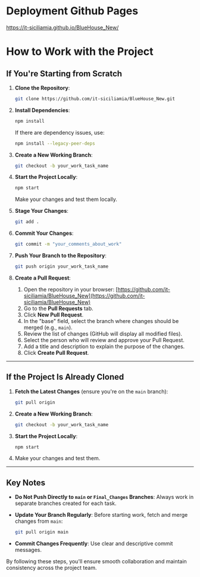 # Deployment Github Pages

https://it-siciliamia.github.io/BlueHouse_New/

# How to Work with the Project

## If You're Starting from Scratch

1. **Clone the Repository**:

   ```bash
   git clone https://github.com/it-siciliamia/BlueHouse_New.git
   ```

2. **Install Dependencies**:

   ```bash
   npm install
   ```

   If there are dependency issues, use:

   ```bash
   npm install --legacy-peer-deps
   ```

3. **Create a New Working Branch**:

   ```bash
   git checkout -b your_work_task_name
   ```

4. **Start the Project Locally**:

   ```bash
   npm start
   ```

   Make your changes and test them locally.

5. **Stage Your Changes**:

   ```bash
   git add .
   ```

6. **Commit Your Changes**:

   ```bash
   git commit -m "your_comments_about_work"
   ```

7. **Push Your Branch to the Repository**:

   ```bash
   git push origin your_work_task_name
   ```

8. **Create a Pull Request**:
   1. Open the repository in your browser:
      [https://github.com/it-siciliamia/BlueHouse_New](https://github.com/it-siciliamia/BlueHouse_New)
   2. Go to the **Pull Requests** tab.
   3. Click **New Pull Request**.
   4. In the "base" field, select the branch where changes should be merged (e.g., `main`).
   5. Review the list of changes (GitHub will display all modified files).
   6. Select the person who will review and approve your Pull Request.
   7. Add a title and description to explain the purpose of the changes.
   8. Click **Create Pull Request**.

---

## If the Project Is Already Cloned

1. **Fetch the Latest Changes** (ensure you're on the `main` branch):

   ```bash
   git pull origin
   ```

2. **Create a New Working Branch**:

   ```bash
   git checkout -b your_work_task_name
   ```

3. **Start the Project Locally**:

   ```bash
   npm start
   ```

4. Make your changes and test them.

---

## Key Notes

- **Do Not Push Directly to `main` or `Final_Changes` Branches**:
  Always work in separate branches created for each task.

- **Update Your Branch Regularly**:
  Before starting work, fetch and merge changes from `main`:

  ```bash
  git pull origin main
  ```

- **Commit Changes Frequently**:
  Use clear and descriptive commit messages.

By following these steps, you'll ensure smooth collaboration and maintain consistency across the project team.
